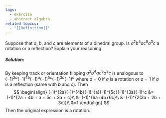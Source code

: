 ```yaml
---
tags:
  - exercise
  - abstract_algebra
related topics:
  - "[[Definition]]"
---
```

Suppose that $a$, $b$, and $c$ are elements of a dihedral group. Is $a^2 b^4 a c^5 a^3 c$ a rotation or a reflection? Explain your reasoning.
##### Solution:
By keeping track or orientation flipping $a^2 b^4 a c^5 a^3 c$ is analogous to $(-1)^{2a}(-1)^{4b}(-1)^{a}(-1)^{5c}(-1)^{3a}(-1)^c$ where $a=0$ if $a$ is a rotation or $a=1$ if $a$ is a reflection (same with $b$ and $c$). Then $$
\begin{align}
(-1)^{2a}(-1)^{4b}(-1)^{a}(-1)^{5c}(-1)^{3a}(-1)^c 
	&= (-1)^{2a + 4b + a + 5c + 3a + c}\\
	&=(-1)^{6a+4b+6c}\\
	&=(-1)^{2(3a + 2b + 3c)}\\
	&=1
\end{align}
$$Then the original expression is a rotation.